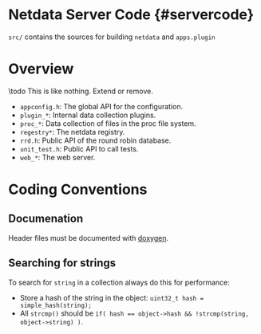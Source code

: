 Netdata Server Code {#servercode}
==============================================

`src/` contains the sources for building `netdata` and `apps.plugin`

# Overview

\todo This is like nothing. Extend or remove.

- `appconfig.h`: The global API for the configuration.
- `plugin_*`: Internal data collection plugins.
- `proc_*`: Data collection of files in the proc file system.
- `regestry*`: The netdata registry.
- `rrd.h`: Public API of the round robin database.
- `unit_test.h`: Public API to call tests.
- `web_*`: The web server.

# Coding Conventions
 
## Documenation
Header files must be documented with [doxygen](http://www.stack.nl/~dimitri/doxygen/manual/docblocks.html).

## Searching for strings
To search for `string` in a collection always do this for performance:
- Store a hash of the string in the object: `uint32_t hash = simple_hash(string);`
- All `strcmp()` should be `if( hash == object->hash && !strcmp(string, object->string) )`.